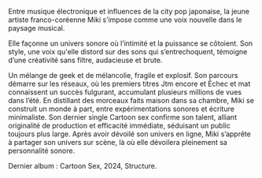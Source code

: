 Entre musique électronique et influences de la city pop japonaise, 
la jeune artiste franco-coréenne Miki s’impose comme une voix nouvelle 
dans le paysage musical.

Elle façonne un univers sonore où l’intimité et la
puissance se côtoient. Son style, une voix qu'elle distord sur des sons qui 
s’entrechoquent, témoigne d’une créativité sans filtre, audacieuse et brute. 

Un mélange de geek et de mélancolie, fragile et explosif. Son parcours démarre sur les réseaux, 
où les premiers titres Jtm encore et Échec et mat connaissent un succès fulgurant, 
accumulant plusieurs millions de vues dans l’été. En distillant des morceaux faits 
maison dans sa chambre, Miki se construit un monde à part, entre expérimentations 
sonores et écriture minimaliste. Son dernier single Cartoon sex confirme son talent, 
alliant originalité de production et efficacité immédiate, séduisant un public 
toujours plus large. Après avoir dévoilé son univers en ligne, 
Miki s’apprête à partager son univers sur scène, là où elle dévoilera pleinement sa personnalité sonore.

Dernier album : Cartoon Sex, 2024, Structure.
